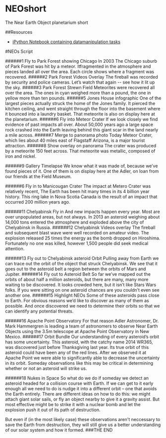 # NEOshort
The Near Earth Object planetarium short

##Resources
<ul>
  <li><a href=http://nbviewer.ipython.org/github/marksubbarao/NEOshort/blob/master/NEO%20Orbit%20Bundles.ipynb>iPython Notebook containing datamanipulation tasks</a></li>
</ul>


#NEOs Script

######1	Fly to Park Forest showing Chicago
In 2003 The Chicago suburb of Park Forest was hit by a meteor. Itfragmented in the atmosphere and pieces landed all over the area. Each circle shows where a fragment was recovered.
######2	Park Forest Videos Overlay
The fireball was recorded by security and police cameras. Let’s watch that again -- see how it lit up the sky.
######3	Park Forest Strewn Field
Meteorites were recovered all over the area. The ones in cyan weighed more than a pound, the one in yellow more than ten pounds.
######5	Jones House  infographic
One of the largest pieces actually struck the home of the Jones family. It pierced the kitchen ceiling, and went straight through the floor into the basement where it bounced into a laundry basket.
That meteorite is also on display here at the planetarium.
######6	Fly into Meteor Crater
If we look closely we find evidence of past impacts all over. About 50,000 years ago a large space rock crashed into the Earth leaving behind this giant scar in the land nearly a mile across.
######7	Merge to panorama photo
Today Meteor Crater, which lies about 40 miles east of Flagstaff Arizona, is a major tourist attraction.
######8	Show overlay on panorama
The crater was produced by a meteorite 150 feet across. That meteorite was metallic, composed of iron and nickel.

######9	Gallery Timelapse
We know what it was made of, because we’ve found pieces of it. One of them is on display here at the Adler, on loan from our friends at the Field Museum.

######6	Fly in to Manicougan Crater
The impact at Metero Crater was relatively recent, The Earth has been hit many times in its 4 billion year history. This ring lake in Nova Scotia Canada is the result of an impact that occurred 200 million years ago.

######11	Chelyabinsk Fly in
And new impacts happen every year. Most are over unpopulated areas, but not always. In 2013 an asteroid weighing about 14,000 tons entered the atmosphere and exploded above the city of Chelyabinsk in Russia.
######12	Chelyabinsk Videos overlay
The fireball and subsequent blast wave were well recorded on amateur video. The explosion released 25 times the energy as the bomb dropped on Hiroshima. Fortunately no one was killed, however 1,500 people did seek medical attention.

######13	Fly out to Chelyabinsk asteroid Orbit
Pulling away from Earth we can trace out the orbit of the object that struck Chelyabinsk. We see that it goes out to the asteroid belt a region between the orbits of Mars and Jupiter.
######14	Fly out to Asteroid Belt
So far we’ve mapped out the orbits of about half a million asteroids, but there are many, many more waiting to be discovered. It looks crowded here, but it isn’t like Stars Wars folks. If you were sitting on one asteroid chances are you couldn’t even see another one.
######15	Highlight NEOs
Some of these asteroids pass close to Earth. For obvious reasons we’d like to discover as many of them as possible. And once discovered we need to determine their orbits so that we can identify any potential threats.

######16	Apache Point Observatory
For that reason Adler Astronomer, Dr. Mark Hammergren is leading a team of astronomers to observe Near Earth Objects using the 3.5m telescope at Apache Point Observatory in New Mexico.
######17	Orbit Bundle
Our understanding of every asteroid’s orbit has some uncertainty. This asteroid, with the catchy name 2014 WR365, was discovered just before Thanksgiving last year. Its true orbit of this asteroid could have been any of the red lines. 
After we observed it at Apache Point we were able to significantly able to decrease the uncertainty in its orbit. Someday observations like this may be critical in determining whether or not an asteroid will strike us.

######18	Nukes in Space
So what do we do if someday we detect an asteroid headed for a collision course with Earth. If we can get to it early enough all we need to do is nudge it into a different orbit – one that avoids the Earth entirely. There are different ideas on how to do this: we might attach giant solar sails, or fly an object nearby to give it a gravity assist. 
But most effective might be to strike it with a nuclear bomb and let the explosion push it out of its path of destruction.

But even if (in the most likely case) these observations aren't neccessary to save the Earth from destruction, they will still give us a better understanding of our solar system and how it formed.
###THE END
